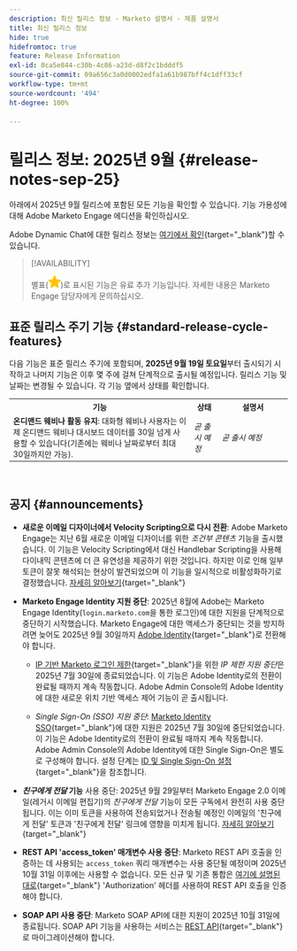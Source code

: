 ```yaml
---
description: 최신 릴리스 정보 - Marketo 설명서 - 제품 설명서
title: 최신 릴리스 정보
hide: true
hidefromtoc: true
feature: Release Information
exl-id: 0ca5e844-c30b-4c86-a23d-d8f2c1bdddf5
source-git-commit: 09a656c3a0d0002edfa1a61b987bff4c1dff33cf
workflow-type: tm+mt
source-wordcount: '494'
ht-degree: 100%

---
```


# 릴리스 정보: 2025년 9월 {#release-notes-sep-25}

아래에서 2025년 9월 릴리스에 포함된 모든 기능을 확인할 수 있습니다. 기능 가용성에 대해 Adobe Marketo Engage 에디션을 확인하십시오.

Adobe Dynamic Chat에 대한 릴리스 정보는 [여기에서 확인](/help/marketo/release-notes/dynamic-chat.md){target="_blank"}할 수 있습니다.

>[!AVAILABILITY]
>
>별표(![별표](assets/yellow-star.png))로 표시된 기능은 유료 추가 기능입니다. 자세한 내용은 Marketo Engage 담당자에게 문의하십시오.

## 표준 릴리스 주기 기능 {#standard-release-cycle-features}

다음 기능은 표준 릴리스 주기에 포함되며, **2025년 9월 19일 토요일**&#x200B;부터 출시되기 시작하고 나머지 기능은 이후 몇 주에 걸쳐 단계적으로 출시될 예정입니다. 릴리스 기능 및 날짜는 변경될 수 있습니다. 각 기능 옆에서 상태를 확인합니다.

<table style="table-layout:auto">
 <tbody>
 <tr>
   <th style="width:65%">기능</th>
   <th style="width:10%">상태</th>
   <th style="width:25%">설명서</th>
  </tr>
  <tr>
   <td><strong>온디맨드 웨비나 활동 유지</strong>: 대화형 웨비나 사용자는 이제 온디맨드 웨비나 대시보드 데이터를 30일 넘게 사용할 수 있습니다(기존에는 웨비나 날짜로부터 최대 30일까지만 가능).</td>
   <td><i>곧 출시 예정</i></td>
   <td><i>곧 출시 예정</i></td>
  </tr>
  </tbody>
</table>
<br/>

## 공지 {#announcements}

* **새로운 이메일 디자이너에서 Velocity Scripting으로 다시 전환**: Adobe Marketo Engage는 지난 6월 새로운 이메일 디자이너를 위한 _조건부 콘텐츠_ 기능을 출시했습니다. 이 기능은 Velocity Scripting에서 대신 Handlebar Scripting을 사용해 다이내믹 콘텐츠에 더 큰 유연성을 제공하기 위한 것입니다. 하지만 이로 인해 일부 토큰이 잘못 해석되는 현상이 발견되었으며 이 기능을 일시적으로 비활성화하기로 결정했습니다. [자세히 알아보기](https://nation.marketo.com/t5/product-blogs/update-on-email-scripting-in-the-new-email-designer/ba-p/358179){target="_blank"}

* **Marketo Engage Identity 지원 중단**: 2025년 8월에 Adobe는 Marketo Engage Identity(`login.marketo.com`을 통한 로그인)에 대한 지원을 단계적으로 중단하기 시작했습니다. Marketo Engage에 대한 액세스가 중단되는 것을 방지하려면 늦어도 2025년 9월 30일까지 [Adobe Identity](https://experienceleague.adobe.com/ko/docs/marketo/using/product-docs/administration/marketo-with-adobe-identity/adobe-identity-management-overview){target="_blank"}로 전환해야 합니다.

   * [IP 기반 Marketo 로그인 제한](https://experienceleague.adobe.com/ko/docs/marketo/using/product-docs/administration/settings/restrict-marketo-logins-based-on-ip){target="_blank"}을 위한 _IP 제한 지원 중단_&#x200B;은 2025년 7월 30일에 종료되었습니다. 이 기능은 Adobe Identity로의 전환이 완료될 때까지 계속 작동합니다. Adobe Admin Console의 Adobe Identity에 대한 새로운 위치 기반 액세스 제어 기능이 곧 출시됩니다.

   * _Single Sign-On (SSO) 지원 중단_: [Marketo Identity SSO](https://experienceleague.adobe.com/ko/docs/marketo/using/product-docs/administration/additional-integrations/add-single-sign-on-to-a-portal){target="_blank"}에 대한 지원은 2025년 7월 30일에 중단되었습니다. 이 기능은 Adobe Identity로의 전환이 완료될 때까지 계속 작동합니다. Adobe Admin Console의 Adobe Identity에 대한 Single Sign-On은 별도로 구성해야 합니다. 설정 단계는 [ID 및 Single Sign-On 설정](https://helpx.adobe.com/kr/enterprise/using/set-up-identity.html){target="_blank"}을 참조합니다.

* **_친구에게 전달_ 기능** 사용 중단: 2025년 9월 29일부터 Marketo Engage 2.0 이메일(레거시 이메일 편집기)의 _친구에게 전달_ 기능이 모든 구독에서 완전히 사용 중단됩니다. 이는 이미 토큰을 사용하여 전송되었거나 전송될 예정인 이메일의 &#39;친구에게 전달&#39; 토큰과 &#39;친구에게 전달&#39; 링크에 영향을 미치게 됩니다. [자세히 알아보기](https://nation.marketo.com/t5/product-blogs/deprecation-of-forward-to-a-friend/ba-p/358045#M2889){target="_blank"}

* **REST API &#39;access_token&#39; 매개변수 사용 중단**: Marketo REST API 호출을 인증하는 데 사용되는 `access_token` 쿼리 매개변수는 사용 중단될 예정이며 2025년 10월 31일 이후에는 사용할 수 없습니다. 모든 신규 및 기존 통합은 [여기에 설명된 대로](https://experienceleague.adobe.com/ko/docs/marketo-developer/marketo/rest/authentication){target="_blank"} &#39;Authorization&#39; 헤더를 사용하여 REST API 호출을 인증해야 합니다.

* **SOAP API 사용 중단**: Marketo SOAP API에 대한 지원이 2025년 10월 31일에 종료됩니다. SOAP API 기능을 사용하는 서비스는 [REST API](https://experienceleague.adobe.com/ko/docs/marketo-developer/marketo/rest/rest-api){target="_blank"}로 마이그레이션해야 합니다.
